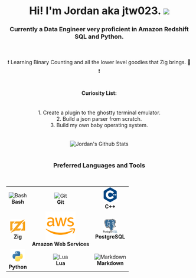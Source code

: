 <h1 align="center"> Hi! I'm Jordan aka jtw023. <img src="https://media.giphy.com/media/hvRJCLFzcasrR4ia7z/giphy.gif" width="25px"> </h2>

<h3 align="center"> Currently a Data Engineer very proficient in Amazon Redshift SQL and Python. </h3>
<div align="center">
  <tr>
    <td> <br /><br /> ❗ Learning Binary Counting and all the lower level goodies that Zig brings. 🤗 ❗ <br /> <br />
    <h4>Curiosity List:</h4><br /> 1. Create a plugin to the ghostty terminal emulator. <br /> 2. Build a json parser from scratch. <br /> 3. Build my own baby operating system. <br /> <br />
    </td>
  </tr>
</div>

<div align="center">
  <tr>
    <td> <br /><img width="453px" alt="Jordan's Github Stats" src="https://github-readme-stats.vercel.app/api?username=jtw023&show_icons=true&hide_border=true&bg_color=0D1117&text_color=8B949E" /> </td>
  </tr>
</div>

<br />
<h3 align="center"> Preferred Languages and Tools </h3>

<br />
<table align=center>
   <tbody>
      <tr align="center">
         <td><img alt="Bash" width="40px" src="https://img.icons8.com/plasticine/100/000000/bash.png" /><br><b>Bash</b></td>
         <td><img align="center" alt="Git" width="40px" src="https://github.com/zumrudu-anka/zumrudu-anka/blob/master/images/git-original.svg" width="40" height="40" /><br><b>Git</b></td>
         <td><img alt="C++" width="40px" src="https://raw.githubusercontent.com/devicons/devicon/master/icons/cplusplus/cplusplus-plain.svg" /><br><b>C++</b></td>
      </tr>
      <tr align="center">
        <td><img align="center" alt="Zig" width="40px" src="https://github.com/jtw023/jtw023/blob/main/Zig.png" /> <br><b>Zig</b></td>
        <td><img align="center" alt="AmazonWebServices" width="80px" src="https://raw.githubusercontent.com/devicons/devicon/master/icons/amazonwebservices/amazonwebservices-plain-wordmark.svg" alt="Amazon" width="80" height="80" /><br><b>Amazon Web Services</b></td>
        <td><img align="center" alt="PostgreSQL" width="40px" src="https://raw.githubusercontent.com/devicons/devicon/master/icons/postgresql/postgresql-original-wordmark.svg" alt="postgresql" width="40" height="40" /><br><b>PostgreSQL</b></td>
      </tr>
      <tr align="center">
        <td><img align="center" alt="Python" width="40px" src="https://raw.githubusercontent.com/github/explore/80688e429a7d4ef2fca1e82350fe8e3517d3494d/topics/python/python.png" /><br><b>Python</b></td>
        <td><img align="center" alt="Lua" width="40px" src="https://img.icons8.com/color/48/000000/lua-language.png" width="40" height="40" /><br><b>Lua</b></td>
        <td><img align="center" alt="Markdown" width="40px" src="https://img.icons8.com/color/48/000000/markdown.png" width="40" height="40" /><br><b>Markdown</b></td>
      </tr>
   </tbody>
</table>
<!-- ### Latest Blog Posts: -->

<!-- BLOG-POST-LIST:START -->
<!-- BLOG-POST-LIST:END -->

<!-- TODO: Set up blog posts! -->
<!-- [more blog posts...](link to posts) -->

<!-- Link Variables -->
[medium]: https://medium.com/
[website]: https://web-portfolio-8390e.web.app/
